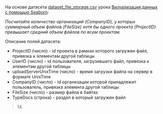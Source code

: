 На основе датасета [dataset_file_storage.csv](https://stepik.org/media/attachments/lesson/313078/dataset_file_storage.csv) урока [Визуализация данных с помощью Seaborn](https://stepik.org/lesson/313078/step/16):

*Посчитайте количество организаций (CompanyID), у которых суммарный объем файлов (FileSize) хотя бы одного проекта (ProjectID) превышает средний объем файлов по всем проектам.*

Описание полей датасета:

-    ProjectID (число) - id проекта в рамках которого загружен файл, привязка к элементам другой таблицы
-    UserID (число) - id пользователя, загрузившего файл, привязка к элементам другой таблицы
-    uploadServerUnixTime (число) - время загрузки файла на сервер в формате UnixTime
-    CompanyID (число) - id организации которой принадлежит пользователь, привязка элемента другой таблицы
-    FileSize (число) - размер файла в байтах
-    TypeDocs (строка) - раздел в который загружен файл

> 14
